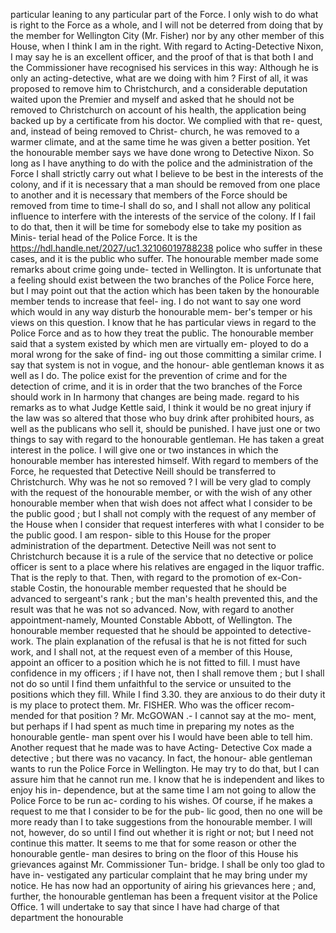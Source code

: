 particular leaning to any particular part of the Force. I only wish to do what is right to the Force as a whole, and I will not be deterred from doing that by the member for Wellington City (Mr. Fisher) nor by any other member of this House, when I think I am in the right. With regard to Acting-Detective Nixon, I may say he is an excellent officer, and the proof of that is that both I and the Commissioner have recognised his services in this way: Although he is only an acting-detective, what are we doing with him ? First of all, it was proposed to remove him to Christchurch, and a considerable deputation waited upon the Premier and myself and asked that he should not be removed to Christchurch on account of his health, the application being backed up by a certificate from his doctor. We complied with that re- quest, and, instead of being removed to Christ- church, he was removed to a warmer climate, and at the same time he was given a better position. Yet the honourable member says we have done wrong to Detective Nixon. So long as I have anything to do with the police and the administration of the Force I shall strictly carry out what I believe to be best in the interests of the colony, and if it is necessary that a man should be removed from one place to another and it is necessary that members of the Force should be removed from time to time-I shall do so, and I shall not allow any political influence to interfere with the interests of the service of the colony. If I fail to do that, then it will be time for somebody else to take my position as Minis- terial head of the Police Force. It is the https://hdl.handle.net/2027/uc1.32106019788238 police who suffer in these cases, and it is the public who suffer. The honourable member made some remarks about crime going unde- tected in Wellington. It is unfortunate that a feeling should exist between the two branches of the Police Force here, but I may point out that the action which has been taken by the honourable member tends to increase that feel- ing. I do not want to say one word which would in any way disturb the honourable mem- ber's temper or his views on this question. I know that he has particular views in regard to the Police Force and as to how they treat the public. The honourable member said that a system existed by which men are virtually em- ployed to do a moral wrong for the sake of find- ing out those committing a similar crime. I say that system is not in vogue, and the honour- able gentleman knows it as well as I do. The police exist for the prevention of crime and for the detection of crime, and it is in order that the two branches of the Force should work in In harmony that changes are being made. regard to his remarks as to what Judge Kettle said, I think it would be no great injury if the law was so altered that those who buy drink after prohibited hours, as well as the publicans who sell it, should be punished. I have just one or two things to say with regard to the honourable gentleman. He has taken a great interest in the police. I will give one or two instances in which the honourable member has interested himself. With regard to members of the Force, he requested that Detective Neill should be transferred to Christchurch. Why was he not so removed ? I will be very glad to comply with the request of the honourable member, or with the wish of any other honourable member when that wish does not affect what I consider to be the public good ; but I shall not comply with the request of any member of the House when I consider that request interferes with what I consider to be the public good. I am respon- sible to this House for the proper administration of the department. Detective Neill was not sent to Christchurch because it is a rule of the service that no detective or police officer is sent to a place where his relatives are engaged in the liquor traffic. That is the reply to that. Then, with regard to the promotion of ex-Con- stable Costin, the honourable member requested that he should be advanced to sergeant's rank ; but the man's health prevented this, and the result was that he was not so advanced. Now, with regard to another appointment-namely, Mounted Constable Abbott, of Wellington. The honourable member requested that he should be appointed to detective-work. The plain explanation of the refusal is that he is not fitted for such work, and I shall not, at the request even of a member of this House, appoint an officer to a position which he is not fitted to fill. I must have confidence in my officers ; if I have not, then I shall remove them ; but I shall not do so until I find them unfaithful to the service or unsuited to the positions which they fill. While I find 3.30. they are anxious to do their duty it is my place to protect them. Mr. FISHER. Who was the officer recom- mended for that position ? Mr. McGOWAN .- I cannot say at the mo- ment, but perhaps if I had spent as much time in preparing my notes as the honourable gentle- man spent over his I would have been able to tell him. Another request that he made was to have Acting- Detective Cox made a detective ; but there was no vacancy. In fact, the honour- able gentleman wants to run the Police Force in Wellington. He may try to do that, but I can assure him that he cannot run me. I know that he is independent and likes to enjoy his in- dependence, but at the same time I am not going to allow the Police Force to be run ac- cording to his wishes. Of course, if he makes a request to me that I consider to be for the pub- lic good, then no one will be more ready than I to take suggestions from the honourable member. I will not, however, do so until I find out whether it is right or not; but I need not continue this matter. It seems to me that for some reason or other the honourable gentle- man desires to bring on the floor of this House his grievances against Mr. Commissioner Tun- bridge. I shall be only too glad to have in- vestigated any particular complaint that he may bring under my notice. He has now had an opportunity of airing his grievances here ; and, further, the honourable gentleman has been a frequent visitor at the Police Office. 1 will undertake to say that since I have had charge of that department the honourable 